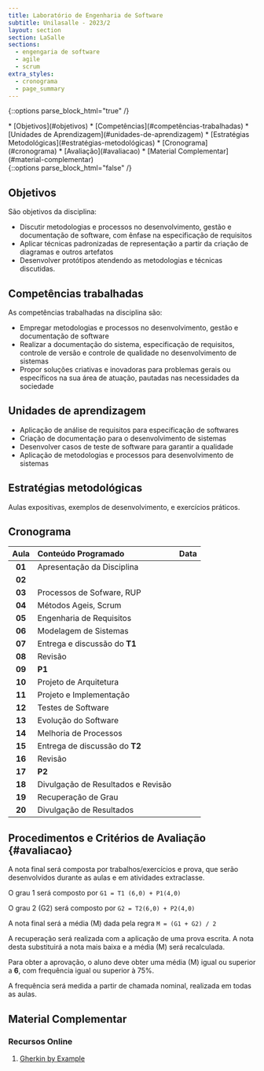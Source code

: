 ```yaml
---
title: Laboratório de Engenharia de Software
subtitle: Unilasalle - 2023/2
layout: section
section: LaSalle
sections:
  - engengaria de software
  - agile
  - scrum
extra_styles:
  - cronograma
  - page_summary
---
```

{::options parse_block_html="true" /}
<div id="page_summary">
* [Objetivos](#objetivos)
* [Competências](#competências-trabalhadas)
* [Unidades de Aprendizagem](#unidades-de-aprendizagem)
* [Estratégias Metodológicas](#estratégias-metodológicas)
* [Cronograma](#cronograma) 
* [Avaliação](#avaliacao)
* [Material Complementar](#material-complementar)
</div>
{::options parse_block_html="false" /}

## Objetivos

São objetivos da disciplina:

* Discutir metodologias e processos no desenvolvimento, gestão e documentação de software, com ênfase na especificação de requisitos
* Aplicar técnicas padronizadas de representação a partir da criação de diagramas e outros artefatos
* Desenvolver protótipos atendendo as metodologias e técnicas discutidas.


## Competências trabalhadas

As competências trabalhadas na disciplina são:

 * Empregar metodologias e processos no desenvolvimento, gestão e documentação de software
* Realizar a documentação do sistema, especificação de requisitos, controle de versão e controle de qualidade no desenvolvimento de sistemas
* Propor soluções criativas e inovadoras para problemas gerais ou específicos na sua área de atuação, pautadas nas necessidades da sociedade

## Unidades de aprendizagem

* Aplicação de análise de requisitos para especificação de softwares
* Criação de documentação para o desenvolvimento de sistemas
* Desenvolver casos de teste de software para garantir a qualidade
* Aplicação de metodologias e processos para desenvolvimento de sistemas

## Estratégias metodológicas

Aulas expositivas, exemplos de desenvolvimento, e exercícios práticos.

## Cronograma

| Aula | Conteúdo Programado | Data |
| :--: | :------------------ | :--: |
| **01** | Apresentação da Disciplina ||
| **02** | ||
| **03** | Processos de Sofware, RUP ||
| **04** | Métodos Ageis, Scrum ||
| **05** | Engenharia de Requisitos ||
| **06** | Modelagem de Sistemas ||
| **07** | Entrega e discussão do **T1** ||
| **08** | Revisão ||
| **09** | **P1** ||
| **10** | Projeto de Arquitetura ||
| **11** | Projeto e Implementação ||
| **12** | Testes de Software ||
| **13** | Evolução do Software ||
| **14** | Melhoria de Processos ||
| **15** | Entrega de discussão do **T2** ||
| **16** | Revisão ||
| **17** | **P2** ||
| **18** | Divulgação de Resultados e Revisão ||
| **19** | Recuperação de Grau ||
| **20** | Divulgação de Resultados ||


## Procedimentos e Critérios de Avaliação {#avaliacao}

A nota final será composta por trabalhos/exercícios e prova, que serão desenvolvidos durante as aulas e em atividades extraclasse.

O grau 1 será composto por `G1 = T1 (6,0) + P1(4,0)`

O grau 2 (G2) será composto por `G2 = T2(6,0) + P2(4,0)`

A nota final será a média (M) dada pela regra `M = (G1 + G2) / 2`

A recuperação será realizada com a aplicação de uma prova escrita. A nota desta substituirá a nota mais baixa e a média (M) será recalculada.

Para obter a aprovação, o aluno deve obter uma média (M) igual ou superior a **6**, com frequência igual ou superior à 75%.

A frequência será medida a partir de chamada nominal, realizada em todas as aulas.


## Material Complementar

### Recursos Online

1. [Gherkin by Example](https://github.com/gherkin-by-example)
